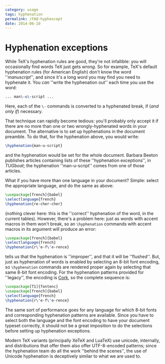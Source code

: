 ```yaml
---
category: usage
tags: hyphenation
permalink: /FAQ-hyphexcept
date: 2014-06-10
---
```


# Hyphenation exceptions

While TeX's hyphenation rules are good, they're not infallible: you
will occasionally find words TeX just gets _wrong_.  So for
example, TeX's default hyphenation rules (for American English) don't
know the word ''_manuscript_'', and since it's a long word you
may find you need to hyphenate it.  You _can_ ''write the
hyphenation out'' each time you use the word:
```latex
... man\-u\-script ...
```
Here, each of the `\-` commands is converted to a hyphenated break,
if (_and only if_) necessary.

That technique can rapidly become tedious: you'll probably only accept
it if there are no more than one or two wrongly-hyphenated words in
your document.  The alternative is to set up hyphenations in the
document preamble.  To do that, for the hyphenation above, you would
write:
```latex
\hyphenation{man-u-script}
```
and the hyphenation would be set for the whole document.  Barbara
Beeton publishes articles containing lists of these ''hyphenation
exceptions'', in _TUGboat_; the hyphenation ''man-u-script''
comes from one of those articles.

What if you have more than one language in your document?  Simple:
select the appropriate language, and do the same as above:
```latex
\usepackage[french]{babel}
\selectlanguage{french}
\hyphenation{re-cher-cher}
```
(nothing clever here: this is the ''correct'' hyphenation of the word,
in the current tables).  However, there's a problem here: just as
words with accent macros in them won't break, so an `\hyphenation`
commands with accent macros in its argument will produce an error:
```latex
\usepackage[french]{babel}
\selectlanguage{french}
\hyphenation{r\'e-f\'e-rence}
```
tells us that the hyphenation is ''improper'', and that it will be ''flushed''.
But, just as hyphenation of words is enabled by selecting an 8-bit
font encoding, so `\hyphenation` commands are rendered proper again
by selecting that same 8-bit font encoding.  For the hyphenation
patterns provided for ''legacy'', the encoding is
[Cork](/FAQ-ECfonts), so the complete sequence is:
```latex
\usepackage[T1]{fontenc}
\usepackage[french]{babel}
\selectlanguage{french}
\hyphenation{r\'e-f\'e-rence}
```
The same sort of performance goes for any language for which 8-bit
fonts and corresponding hyphenation patterns are available.  Since you
have to select both the language and the font encoding to have your
document typeset correctly, it should not be a great imposition to do
the selections before setting up hyphenation exceptions.

Modern TeX variants (principally XeTeX and LuaTeX) use unicode,
internally, and distributions that offer them also offer
UTF-8-encoded patterns; since the hyphenation team do all the
work ''behind the scenes'', the use of Unicode hyphenation is
deceptively similar to what we are used to.

